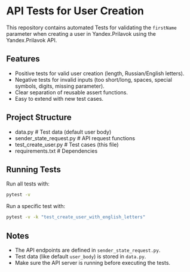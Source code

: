 # API Tests for User Creation

This repository contains automated Tests for validating the `firstName` parameter when creating a user in Yandex.Prilavok using the Yandex.Prilavok API. 

## Features

- Positive tests for valid user creation (length, Russian/English letters).  
- Negative tests for invalid inputs (too short/long, spaces, special symbols, digits, missing parameter).  
- Clear separation of reusable assert functions.  
- Easy to extend with new test cases.  

## Project Structure

- data.py                   # Test data (default user body)
- sender_state_request.py   # API request functions
- test_create_user.py       # Test cases (this file)
- requirements.txt          # Dependencies

## Running Tests

Run all tests with:
```bash
pytest -v
```

Run a specific test with:
```bash
pytest -v -k "test_create_user_with_english_letters"
```

## Notes

- The API endpoints are defined in `sender_state_request.py`.  
- Test data (like default `user_body`) is stored in `data.py`.  
- Make sure the API server is running before executing the tests.
